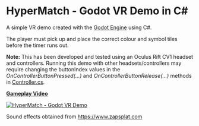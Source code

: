 ﻿# HyperMatch - Godot VR Demo in C#

A simple VR demo created with the [Godot Engine](https://godotengine.org/) using C#.

The player must pick up and place the correct colour and symbol tiles before the timer runs out.

**Note:** This has been developed and tested using an Oculus Rift CV1 headset and controllers. Running this demo with other headsets/controllers may require changing the buttonIndex values in the _OnControllerButtonPressed(...)_ and _OnControllerButtonRelease(...)_ methods in [Controller.cs](https://github.com/mryderie/hypermatch-godot-vr-csharp/blob/master/Scenes/Scripts/Controller.cs).

__[Gameplay Video](http://www.youtube.com/watch?v=dL6ckJg7cWk)__

[![HyperMatch - Godot VR Demo](https://img.youtube.com/vi/dL6ckJg7cWk/0.jpg)](http://www.youtube.com/watch?v=dL6ckJg7cWk)

Sound effects obtained from https://www.zapsplat.com